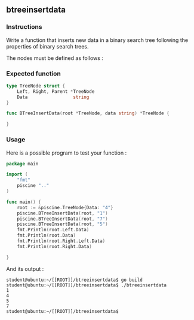## btreeinsertdata

### Instructions

Write a function that inserts new data in a binary search tree following the properties of binary search trees.

The nodes must be defined as follows :

### Expected function

```go
type TreeNode struct {
	Left, Right, Parent *TreeNode
	Data                 string
}

func BTreeInsertData(root *TreeNode, data string) *TreeNode {

}
```

### Usage

Here is a possible program to test your function :

```go
package main

import (
	"fmt"
	piscine ".."
)

func main() {
	root := &piscine.TreeNode{Data: "4"}
	piscine.BTreeInsertData(root, "1")
	piscine.BTreeInsertData(root, "7")
	piscine.BTreeInsertData(root, "5")
	fmt.Println(root.Left.Data)
	fmt.Println(root.Data)
	fmt.Println(root.Right.Left.Data)
	fmt.Println(root.Right.Data)

}
```

And its output :

```console
student@ubuntu:~/[[ROOT]]/btreeinsertdata$ go build
student@ubuntu:~/[[ROOT]]/btreeinsertdata$ ./btreeinsertdata
1
4
5
7
student@ubuntu:~/[[ROOT]]/btreeinsertdata$
```
